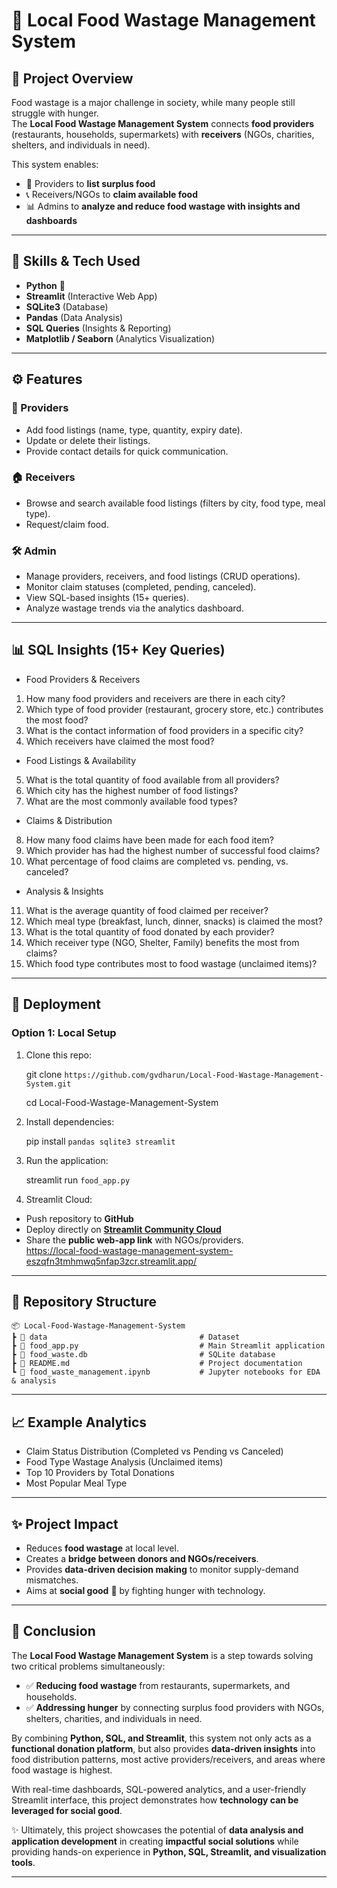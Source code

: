 # 🍲 Local Food Wastage Management System

## 📌 Project Overview
Food wastage is a major challenge in society, while many people still struggle with hunger.  
The **Local Food Wastage Management System** connects **food providers** (restaurants, households, supermarkets) with **receivers** (NGOs, charities, shelters, and individuals in need).  

This system enables:
- 📂 Providers to **list surplus food**  
- 📞 Receivers/NGOs to **claim available food**  
- 📊 Admins to **analyze and reduce food wastage with insights and dashboards**  

---

## 🎯 Skills & Tech Used
- **Python** 🐍  
- **Streamlit** (Interactive Web App)  
- **SQLite3** (Database)  
- **Pandas** (Data Analysis)  
- **SQL Queries** (Insights & Reporting)  
- **Matplotlib / Seaborn** (Analytics Visualization)  

---

## ⚙️ Features

### 👤 Providers
- Add food listings (name, type, quantity, expiry date).
- Update or delete their listings.
- Provide contact details for quick communication.

### 🏠 Receivers
- Browse and search available food listings (filters by city, food type, meal type).
- Request/claim food.

### 🛠 Admin
- Manage providers, receivers, and food listings (CRUD operations).
- Monitor claim statuses (completed, pending, canceled).
- View SQL-based insights (15+ queries).
- Analyze wastage trends via the analytics dashboard.

---

## 📊 SQL Insights (15+ Key Queries)

- Food Providers & Receivers
1.	How many food providers and receivers are there in each city?
2.	Which type of food provider (restaurant, grocery store, etc.) contributes the most food?
3.	What is the contact information of food providers in a specific city?
4.	Which receivers have claimed the most food?

- Food Listings & Availability
5.	What is the total quantity of food available from all providers?
6.	Which city has the highest number of food listings?
7.	What are the most commonly available food types?

- Claims & Distribution
8. How many food claims have been made for each food item?
9. Which provider has had the highest number of successful food claims?
10. What percentage of food claims are completed vs. pending, vs. canceled?

- Analysis & Insights
11. What is the average quantity of food claimed per receiver?
12. Which meal type (breakfast, lunch, dinner, snacks) is claimed the most?
13.	What is the total quantity of food donated by each provider?
14. Which receiver type (NGO, Shelter, Family) benefits the most from claims?
15. Which food type contributes most to food wastage (unclaimed items)?

---

## 🚀 Deployment

### Option 1: **Local Setup**
1. Clone this repo:

    git clone `https://github.com/gvdharun/Local-Food-Wastage-Management-System.git`

    cd Local-Food-Wastage-Management-System

2. Install dependencies:
   
    pip install `pandas sqlite3 streamlit`

3. Run the application:

    streamlit run `food_app.py`

4. Streamlit Cloud:
- Push repository to **GitHub**  
- Deploy directly on **[Streamlit Community Cloud](https://streamlit.io/cloud/)**  
- Share the **public web-app link** with NGOs/providers.  
https://local-food-wastage-management-system-eszqfn3tmhmwq5nfap3zcr.streamlit.app/

---

## 📂 Repository Structure
```
📦 Local-Food-Wastage-Management-System
┣ 📂 data                                  # Dataset
┣ 📜 food_app.py                           # Main Streamlit application
┣ 📜 food_waste.db                         # SQLite database
┣ 📜 README.md                             # Project documentation
┗ 📂 food_waste_management.ipynb           # Jupyter notebooks for EDA & analysis
```

---

## 📈 Example Analytics
- Claim Status Distribution (Completed vs Pending vs Canceled)  
- Food Type Wastage Analysis (Unclaimed items)  
- Top 10 Providers by Total Donations  
- Most Popular Meal Type  

---

## ✨ Project Impact
- Reduces **food wastage** at local level.  
- Creates a **bridge between donors and NGOs/receivers**.  
- Provides **data-driven decision making** to monitor supply-demand mismatches.  
- Aims at **social good** 💚 by fighting hunger with technology.  

---

## 🏁 Conclusion

The **Local Food Wastage Management System** is a step towards solving two critical problems simultaneously:  
- ✅ **Reducing food wastage** from restaurants, supermarkets, and households.  
- ✅ **Addressing hunger** by connecting surplus food providers with NGOs, shelters, charities, and individuals in need.  

By combining **Python, SQL, and Streamlit**, this system not only acts as a **functional donation platform**, but also provides **data-driven insights** into food distribution patterns, most active providers/receivers, and areas where food wastage is highest.  

With real-time dashboards, SQL-powered analytics, and a user-friendly Streamlit interface, this project demonstrates how **technology can be leveraged for social good**.  

✨ Ultimately, this project showcases the potential of **data analysis and application development** in creating **impactful social solutions** while providing hands-on experience in **Python, SQL, Streamlit, and visualization tools**.  

---

